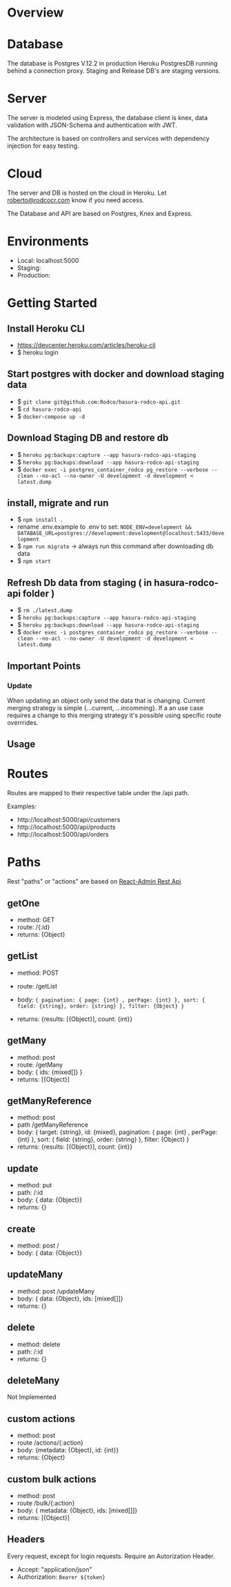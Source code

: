 # Overview

# Database

The database is Postgres V.12.2 in production Heroku PostgresDB running behind a connection proxy. Staging and Release DB's are staging versions.

# Server

The server is modeled using Express, the database client is knex, data validation with JSON-Schema and authentication with JWT.

The architecture is based on controllers and services with dependency injection for easy testing.

# Cloud

The server and DB is hosted on the cloud in Heroku. Let roberto@rodcocr.com know if you need access.

The Database and API are based on Postgres, Knex and Express.

# Environments

- Local: localhost:5000
- Staging:
- Production:

# Getting Started

## Install Heroku CLI

- https://devcenter.heroku.com/articles/heroku-cli
- \$ heroku login

## Start postgres with docker and download staging data

- \$ `git clone git@github.com:Rodco/hasura-rodco-api.git`
- \$ `cd hasura-rodco-api`
- \$ `docker-compose up -d`

## Download Staging DB and restore db

- \$ `heroku pg:backups:capture --app hasura-rodco-api-staging`
- \$ `heroku pg:backups:download --app hasura-rodco-api-staging`
- \$ `docker exec -i postgres_container_rodco pg_restore --verbose --clean --no-acl --no-owner -U development -d development < latest.dump`

## install, migrate and run

- \$ `npm install .`
- rename .env.example to .env to set: `NODE_ENV=development && DATABASE_URL=postgres://development:development@localhost:5433/development`
- \$ `npm run migrate` -> always run this command after downloading db data
- \$ `npm start`

## Refresh Db data from staging ( in hasura-rodco-api folder )

- \$ `rm ./latest.dump`
- \$ `heroku pg:backups:capture --app hasura-rodco-api-staging`
- \$ `heroku pg:backups:download --app hasura-rodco-api-staging`
- \$ `docker exec -i postgres_container_rodco pg_restore --verbose --clean --no-acl --no-owner -U development -d development < latest.dump`

## Important Points

### Update

When updating an object only send the data that is changing. Current merging strategy is simple {...current, ...incomming}. If a an use case requires a change to this merging strategy it's possible using specific route overrrides.

## Usage

# Routes

Routes are mapped to their respective table under the /api path.

Examples:

- http://localhost:5000/api/customers
- http://localhost:5000/api/products
- http://localhost:5000/api/orders

# Paths

Rest "paths" or "actions" are based on [React-Admin Rest Api](https://marmelab.com/react-admin/DataProviders.html)

## getOne

- method: GET
- route: /{:id}
- returns: {Object}

## getList

- method: POST
- route: /getList
- body: `{ pagination: { page: {int} , perPage: {int} }, sort: { field: {string}, order: {string} }, filter: {Object} }`

- returns: {results: [{Object}], count: {int}}

## getMany

- method: post
- route: /getMany
- body: { ids: {mixed[]} }
- returns: [{Object}]

## getManyReference

- method: post
- path /getManyReference
- body: { target: {string}, id: {mixed}, pagination: { page: {int} , perPage: {int} }, sort: { field: {string}, order: {string} }, filter: {Object} }
- returns: {results: [{Object}], count: {int}}

## update

- method: put
- path: /:id
- body: { data: {Object}}
- returns: {}

## create

- method: post /
- body: { data: {Object}}

## updateMany

- method: post /updateMany
- body: { data: {Object}, ids: [mixed[]]}
- returns: {}

## delete

- method: delete
- path: /:id
- returns: {}

## deleteMany

Not Implemented

## custom actions

- method: post
- route /actions/{:action}
- body: {metadata: {Object}, id: {int}}
- returns: {Object}

## custom bulk actions

- method: post
- route /bulk/{:action}
- body: { metadata: {Object}, ids: [mixed[]]}
- returns: [{Object}]

## Headers

Every request, except for login requests. Require an Autorization Header.

- Accept: "application/json"
- Authorization: `Bearer ${token}`

```

```
